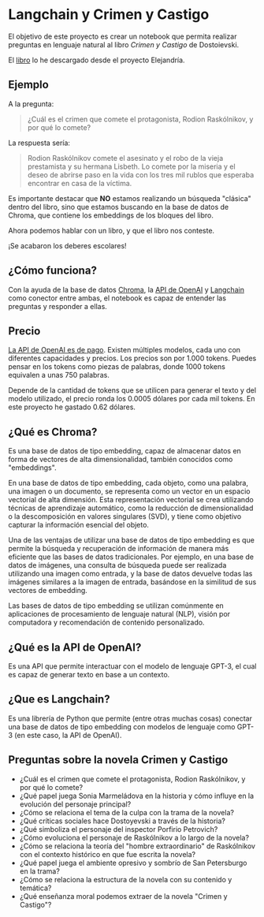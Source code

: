 # Langchain y Crimen y Castigo

El objetivo de este proyecto es crear un notebook que permita realizar preguntas
en lenguaje natural al libro _Crimen y Castigo_ de Dostoievski.

El [libro](https://www.elejandria.com/libro/crimen-y-castigo/dostoyevski-fiodor/146) lo he descargado desde el proyecto Elejandría.

## Ejemplo

A la pregunta:

> ¿Cuál es el crimen que comete el protagonista, Rodion Raskólnikov, y por qué lo comete?

La respuesta sería:

> Rodion Raskólnikov comete el asesinato y el robo de la vieja prestamista y su hermana Lisbeth. Lo comete por la miseria y el deseo de abrirse paso en la vida con los tres mil rublos que esperaba encontrar en casa de la víctima.

Es importante destacar que **NO** estamos realizando un búsqueda "clásica" dentro del libro, sino que estamos buscando en la base de datos de Chroma, que contiene los embeddings de los bloques del libro.

Ahora podemos hablar con un libro, y que el libro nos conteste.

¡Se acabaron los deberes escolares!

## ¿Cómo funciona?

Con la ayuda de la base de datos [Chroma](https://www.trychroma.com/), la [API de OpenAI](https://openai.com/) y [Langchain](https://langchain.readthedocs.io/) como conector entre ambas, el notebook es capaz de entender las preguntas y responder a ellas.

## Precio

[La API de OpenAI es de pago](https://openai.com/pricing). Existen múltiples modelos, cada uno con diferentes capacidades y precios.
Los precios son por 1.000 tokens. Puedes pensar en los tokens como piezas de palabras, donde 1000 tokens equivalen a unas 750 palabras.

Depende de la cantidad de tokens que se utilicen para generar el texto y del modelo utilizado, el precio ronda los 0.0005 dólares por cada mil tokens. En este proyecto he gastado 0.62 dólares.

## ¿Qué es Chroma?

Es una base de datos de tipo embedding, capaz de almacenar datos en forma de vectores de alta dimensionalidad, también conocidos como "embeddings".

En una base de datos de tipo embedding, cada objeto, como una palabra, una imagen o un documento, se representa como un vector en un espacio vectorial de alta dimensión. Esta representación vectorial se crea utilizando técnicas de aprendizaje automático, como la reducción de dimensionalidad o la descomposición en valores singulares (SVD), y tiene como objetivo capturar la información esencial del objeto.

Una de las ventajas de utilizar una base de datos de tipo embedding es que permite la búsqueda y recuperación de información de manera más eficiente que las bases de datos tradicionales. Por ejemplo, en una base de datos de imágenes, una consulta de búsqueda puede ser realizada utilizando una imagen como entrada, y la base de datos devuelve todas las imágenes similares a la imagen de entrada, basándose en la similitud de sus vectores de embedding.

Las bases de datos de tipo embedding se utilizan comúnmente en aplicaciones de procesamiento de lenguaje natural (NLP), visión por computadora y recomendación de contenido personalizado.

## ¿Qué es la API de OpenAI?

Es una API que permite interactuar con el modelo de lenguaje GPT-3, el cual es capaz de generar texto en base a un contexto.

## ¿Que es Langchain?

Es una librería de Python que permite (entre otras muchas cosas) conectar una base de datos de tipo embedding con modelos de lenguaje como GPT-3 (en este caso, la API de OpenAI).

## Preguntas sobre la novela Crimen y Castigo

- ¿Cuál es el crimen que comete el protagonista, Rodion Raskólnikov, y por qué lo comete?
- ¿Qué papel juega Sonia Marmeládova en la historia y cómo influye en la evolución del personaje principal?
- ¿Cómo se relaciona el tema de la culpa con la trama de la novela?
- ¿Qué críticas sociales hace Dostoyevski a través de la historia?
- ¿Qué simboliza el personaje del inspector Porfirio Petrovich?
- ¿Cómo evoluciona el personaje de Raskólnikov a lo largo de la novela?
- ¿Cómo se relaciona la teoría del "hombre extraordinario" de Raskólnikov con el contexto histórico en que fue escrita la novela?
- ¿Qué papel juega el ambiente opresivo y sombrío de San Petersburgo en la trama?
- ¿Cómo se relaciona la estructura de la novela con su contenido y temática?
- ¿Qué enseñanza moral podemos extraer de la novela "Crimen y Castigo"?
